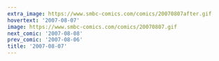 ```yaml
---
extra_image: https://www.smbc-comics.com/comics/20070807after.gif
hovertext: '2007-08-07'
image: https://www.smbc-comics.com/comics/20070807.gif
next_comic: '2007-08-08'
prev_comic: '2007-08-06'
title: '2007-08-07'
---
```


